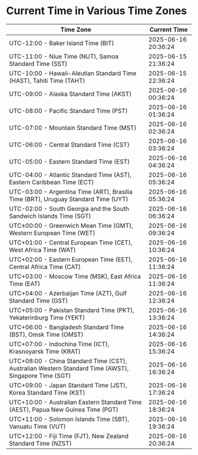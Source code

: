 # Current Time in Various Time Zones

| Time Zone | Current Time |
|-----------|--------------|
| UTC-12:00 - Baker Island Time (BIT) | 2025-06-16 20:36:24 |
| UTC-11:00 - Niue Time (NUT), Samoa Standard Time (SST) | 2025-06-15 21:36:24 |
| UTC-10:00 - Hawaii-Aleutian Standard Time (HAST), Tahiti Time (TAHT) | 2025-06-15 22:36:24 |
| UTC-09:00 - Alaska Standard Time (AKST) | 2025-06-16 00:36:24 |
| UTC-08:00 - Pacific Standard Time (PST) | 2025-06-16 01:36:24 |
| UTC-07:00 - Mountain Standard Time (MST) | 2025-06-16 02:36:24 |
| UTC-06:00 - Central Standard Time (CST) | 2025-06-16 03:36:24 |
| UTC-05:00 - Eastern Standard Time (EST) | 2025-06-16 04:36:24 |
| UTC-04:00 - Atlantic Standard Time (AST), Eastern Caribbean Time (ECT) | 2025-06-16 05:36:24 |
| UTC-03:00 - Argentina Time (ART), Brasília Time (BRT), Uruguay Standard Time (UYT) | 2025-06-16 05:36:24 |
| UTC-02:00 - South Georgia and the South Sandwich Islands Time (SGT) | 2025-06-16 06:36:24 |
| UTC±00:00 - Greenwich Mean Time (GMT), Western European Time (WET) | 2025-06-16 09:36:24 |
| UTC+01:00 - Central European Time (CET), West Africa Time (WAT) | 2025-06-16 10:36:24 |
| UTC+02:00 - Eastern European Time (EET), Central Africa Time (CAT) | 2025-06-16 11:36:24 |
| UTC+03:00 - Moscow Time (MSK), East Africa Time (EAT) | 2025-06-16 11:36:24 |
| UTC+04:00 - Azerbaijan Time (AZT), Gulf Standard Time (GST) | 2025-06-16 12:36:24 |
| UTC+05:00 - Pakistan Standard Time (PKT), Yekaterinburg Time (YEKT) | 2025-06-16 13:36:24 |
| UTC+06:00 - Bangladesh Standard Time (BST), Omsk Time (OMST) | 2025-06-16 14:36:24 |
| UTC+07:00 - Indochina Time (ICT), Krasnoyarsk Time (KRAT) | 2025-06-16 15:36:24 |
| UTC+08:00 - China Standard Time (CST), Australian Western Standard Time (AWST), Singapore Time (SGT) | 2025-06-16 16:36:24 |
| UTC+09:00 - Japan Standard Time (JST), Korea Standard Time (KST) | 2025-06-16 17:36:24 |
| UTC+10:00 - Australian Eastern Standard Time (AEST), Papua New Guinea Time (PGT) | 2025-06-16 18:36:24 |
| UTC+11:00 - Solomon Islands Time (SBT), Vanuatu Time (VUT) | 2025-06-16 19:36:24 |
| UTC+12:00 - Fiji Time (FJT), New Zealand Standard Time (NZST) | 2025-06-16 20:36:24 |
